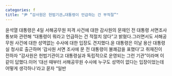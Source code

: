 ```yaml
---
categories: f
title: "尹 “감사원은 헌법기관…대통령이 언급하는 건 부적절”"
---
```

윤석열 대통령은 4일 서해공무원 피격 사건에 대한 감사원의 문재인 전 대통령 서면조사 통보와 관련해 “대통령이 뭐라고 언급하는 건 적절치 않다”고 밝혔다.그러면서도 서해공무원 사건에 대한 성역없는 수사에 대한 입장도 견지했다.윤 대통령은 이날 용산 대통령실 청사로 출근하며 ‘감사원 서면 조사에 문 전 대통령이 불쾌감을 표했다’고 취재진이 전하자 “감사원은 헌법기관이고 대통령실과 독립적으로 운영되는 그런 기관”이라며 이같이 답했다.이어 ‘대선 때부터 서해공무원 수사에 누구도 성역이 없다는 입장이었는데 어떻게 생각하나’라고 묻자 “일반